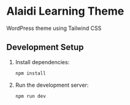 # Alaidi Learning Theme

WordPress theme using Tailwind CSS

## Development Setup

1. Install dependencies:
   ```bash
   npm install
   ```

2. Run the development server:
   ```bash
   npm run dev
   ```

